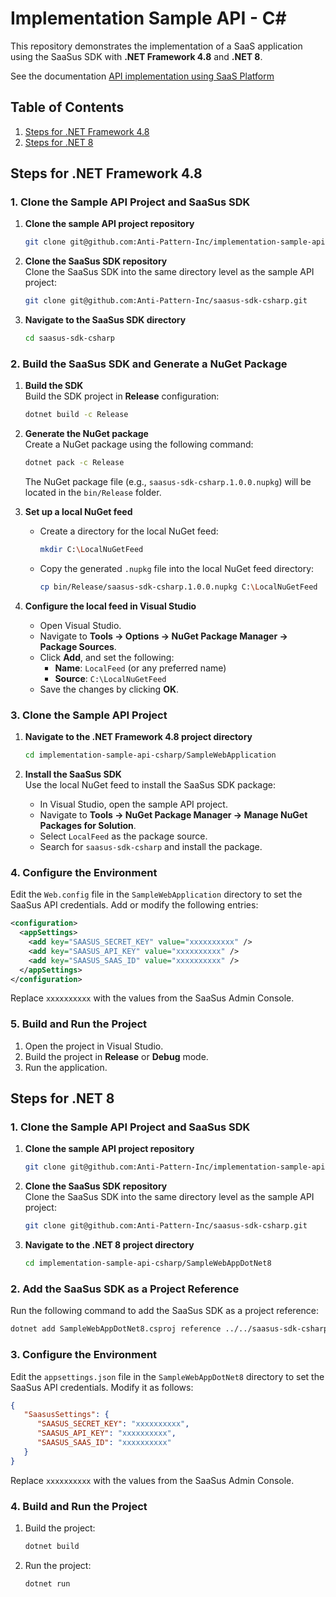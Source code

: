 # Implementation Sample API - C#

This repository demonstrates the implementation of a SaaS application using the SaaSus SDK with **.NET Framework 4.8** and **.NET 8**.

See the documentation [API implementation using SaaS Platform](https://docs.saasus.io/docs/implementing-authentication-using-saasus-platform-apiserver)

## Table of Contents

1. [Steps for .NET Framework 4.8](#steps-for-net-framework-48)
2. [Steps for .NET 8](#steps-for-net-8)

## Steps for .NET Framework 4.8

### 1. Clone the Sample API Project and SaaSus SDK

1. **Clone the sample API project repository**
   ```bash
   git clone git@github.com:Anti-Pattern-Inc/implementation-sample-api-csharp.git
   ```

2. **Clone the SaaSus SDK repository**  
   Clone the SaaSus SDK into the same directory level as the sample API project:

   ```bash
   git clone git@github.com:Anti-Pattern-Inc/saasus-sdk-csharp.git
   ```

3. **Navigate to the SaaSus SDK directory**
   ```bash
   cd saasus-sdk-csharp
   ```

### 2. Build the SaaSus SDK and Generate a NuGet Package

1. **Build the SDK**  
   Build the SDK project in **Release** configuration:

   ```bash
   dotnet build -c Release
   ```

2. **Generate the NuGet package**  
   Create a NuGet package using the following command:

   ```bash
   dotnet pack -c Release
   ```

   The NuGet package file (e.g., `saasus-sdk-csharp.1.0.0.nupkg`) will be located in the `bin/Release` folder.

3. **Set up a local NuGet feed**
   - Create a directory for the local NuGet feed:
     ```bash
     mkdir C:\LocalNuGetFeed
     ```
   - Copy the generated `.nupkg` file into the local NuGet feed directory:
     ```bash
     cp bin/Release/saasus-sdk-csharp.1.0.0.nupkg C:\LocalNuGetFeed
     ```

4. **Configure the local feed in Visual Studio**
   - Open Visual Studio.
   - Navigate to **Tools → Options → NuGet Package Manager → Package Sources**.
   - Click **Add**, and set the following:
      - **Name**: `LocalFeed` (or any preferred name)
      - **Source**: `C:\LocalNuGetFeed`
   - Save the changes by clicking **OK**.

### 3. Clone the Sample API Project

1. **Navigate to the .NET Framework 4.8 project directory**
   ```bash
   cd implementation-sample-api-csharp/SampleWebApplication
   ```

2. **Install the SaaSus SDK**  
   Use the local NuGet feed to install the SaaSus SDK package:
   - In Visual Studio, open the sample API project.
   - Navigate to **Tools → NuGet Package Manager → Manage NuGet Packages for Solution**.
   - Select `LocalFeed` as the package source.
   - Search for `saasus-sdk-csharp` and install the package.

### 4. Configure the Environment

Edit the `Web.config` file in the `SampleWebApplication` directory to set the SaaSus API credentials. Add or modify the following entries:

```xml
<configuration>
  <appSettings>
    <add key="SAASUS_SECRET_KEY" value="xxxxxxxxxx" />
    <add key="SAASUS_API_KEY" value="xxxxxxxxxx" />
    <add key="SAASUS_SAAS_ID" value="xxxxxxxxxx" />
  </appSettings>
</configuration>
```

Replace `xxxxxxxxxx` with the values from the SaaSus Admin Console.

### 5. Build and Run the Project

1. Open the project in Visual Studio.
2. Build the project in **Release** or **Debug** mode.
3. Run the application.

## Steps for .NET 8

### 1. Clone the Sample API Project and SaaSus SDK

1. **Clone the sample API project repository**
   ```bash
   git clone git@github.com:Anti-Pattern-Inc/implementation-sample-api-csharp.git
   ```

2. **Clone the SaaSus SDK repository**  
   Clone the SaaSus SDK into the same directory level as the sample API project:

   ```bash
   git clone git@github.com:Anti-Pattern-Inc/saasus-sdk-csharp.git
   ```

3. **Navigate to the .NET 8 project directory**
   ```bash
   cd implementation-sample-api-csharp/SampleWebAppDotNet8
   ```

### 2. Add the SaaSus SDK as a Project Reference

Run the following command to add the SaaSus SDK as a project reference:

```bash
dotnet add SampleWebAppDotNet8.csproj reference ../../saasus-sdk-csharp/saasus-sdk-csharp.csproj
```

### 3. Configure the Environment

Edit the `appsettings.json` file in the `SampleWebAppDotNet8` directory to set the SaaSus API credentials. Modify it as follows:

```json
{
   "SaasusSettings": {
      "SAASUS_SECRET_KEY": "xxxxxxxxxx",
      "SAASUS_API_KEY": "xxxxxxxxxx",
      "SAASUS_SAAS_ID": "xxxxxxxxxx"
   }
}
```

Replace `xxxxxxxxxx` with the values from the SaaSus Admin Console.

### 4. Build and Run the Project

1. Build the project:

   ```bash
   dotnet build
   ```

2. Run the project:

   ```bash
   dotnet run
   ```
